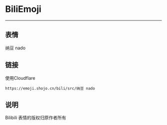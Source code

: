 # BiliEmoji
---
## 表情
纳豆 nado
## 链接
使用Cloudflare
```
https://emoji.shojo.cn/bili/src/纳豆 nado
```
## 说明
Bilibili 表情的版权归原作者所有
